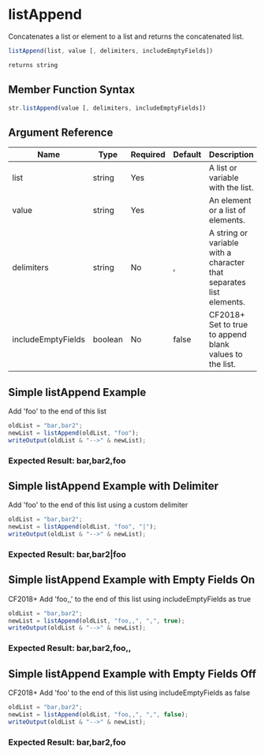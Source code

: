 # listAppend

Concatenates a list or element to a list and returns the concatenated list.

```javascript
listAppend(list, value [, delimiters, includeEmptyFields])
```

```javascript
returns string
```

## Member Function Syntax

```javascript
str.listAppend(value [, delimiters, includeEmptyFields])
```

## Argument Reference

| Name | Type | Required | Default | Description | Values |
| --- | --- | --- | --- | --- | --- |
| list | string | Yes |  | A list or variable with the list. |  |
| value | string | Yes |  | An element or a list of elements. |  |
| delimiters | string | No | , | A string or variable with a character that separates list elements. |  |
| includeEmptyFields | boolean | No | false | CF2018+ Set to true to append blank values to the list. | /Users/garethedwards/development/github/cfdocs/docs/functions/listappend.md|false |

## Simple listAppend Example

Add 'foo' to the end of this list

```javascript
oldList = "bar,bar2";
newList = listAppend(oldList, "foo");
writeOutput(oldList & "-->" & newList);
```

### Expected Result: bar,bar2,foo

## Simple listAppend Example with Delimiter

Add 'foo' to the end of this list using a custom delimiter

```javascript
oldList = "bar,bar2";
newList = listAppend(oldList, "foo", "|");
writeOutput(oldList & "-->" & newList);
```

### Expected Result: bar,bar2|foo

## Simple listAppend Example with Empty Fields On

CF2018+ Add 'foo,,' to the end of this list using includeEmptyFields as true

```javascript
oldList = "bar,bar2";
newList = listAppend(oldList, "foo,,", ",", true);
writeOutput(oldList & "-->" & newList);
```

### Expected Result: bar,bar2,foo,,

## Simple listAppend Example with Empty Fields Off

CF2018+ Add 'foo' to the end of this list using includeEmptyFields as false

```javascript
oldList = "bar,bar2";
newList = listAppend(oldList, "foo,,", ",", false);
writeOutput(oldList & "-->" & newList);
```

### Expected Result: bar,bar2,foo
